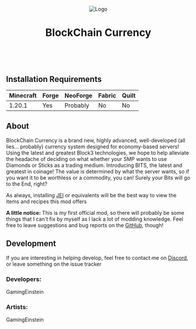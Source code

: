 <p align="center"><img src="https://imgur.com/a/D7pe5i6" alt="Logo"></p>
<h1 align="center">BlockChain Currency  <br>
    <br><br>
</h1>

## Installation Requirements
| Minecraft | Forge | NeoForge | Fabric | Quilt |
|--|--|--|--|--|
| 1.20.1 | Yes | Probably | No | No |



## About

BlockChain Currency is a brand new, highly advanced, well-developed (all lies... probably) currency system designed for economy-based servers! Using the latest and greatest Block3 technologies, we hope to help alleviate the headache of deciding on what whether your SMP wants to use Diamonds or Sticks as a trading medium. Introducing BITS, the latest and greatest in coinage! The value is determined by what the server wants, so if you want it to be worthless or a commodity, you can! Surely your Bits will go to the End, right?

As always, installing [JEI](https://modrinth.com/mod/jei) or equivalents will be the best way to view the items and recipes this mod offers

**A little notice:** This is my first official mod, so there will probably be some things that I can't fix by myself as I lack a lot of modding knowledge. Feel free to leave suggestions and bug reports on the [GitHub](https://github.com/GamingEinstein/BlockChainCurrency/issues), though!

## Development
If you are interesting in helping develop, feel free to contact me on [Discord](https://discord.com/invite/em3VYuF6), or leave something on the issue tracker

### Developers:
GamingEinstein

### Artists:
GamingEinstein
